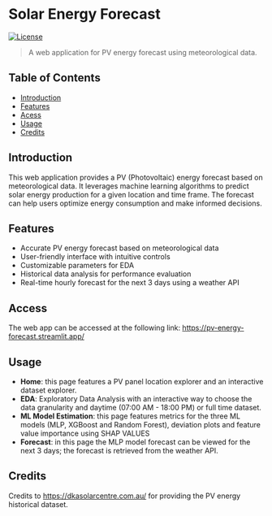 # Solar Energy Forecast

[![License](https://img.shields.io/badge/license-MIT-blue.svg)](LICENSE)

> A web application for PV energy forecast using meteorological data.

## Table of Contents

- [Introduction](#introduction)
- [Features](#features)
- [Acess](#access)
- [Usage](#usage)
- [Credits](#credits)

## Introduction

This web application provides a PV (Photovoltaic) energy forecast based on meteorological data. It leverages machine learning algorithms to predict solar energy production for a given location and time frame. The forecast can help users optimize energy consumption and make informed decisions.

## Features

- Accurate PV energy forecast based on meteorological data
- User-friendly interface with intuitive controls
- Customizable parameters for EDA
- Historical data analysis for performance evaluation
- Real-time hourly forecast for the next 3 days using a weather API

## Access

The web app can be accessed at the following link: https://pv-energy-forecast.streamlit.app/

## Usage

- **Home**: this page features a PV panel location explorer and an interactive dataset explorer.  
- **EDA**: Exploratory Data Analysis with an interactive way to choose the data granularity and daytime (07:00 AM - 18:00 PM) or full time dataset.  
- **ML Model Estimation**: this page features metrics for the three ML models (MLP, XGBoost and Random Forest), deviation plots and feature value importance using SHAP VALUES  
- **Forecast**: in this page the MLP model forecast can be viewed for the next 3 days; the forecast is retrieved from the weather API.  

## Credits

Credits to https://dkasolarcentre.com.au/ for providing the PV energy historical dataset.


